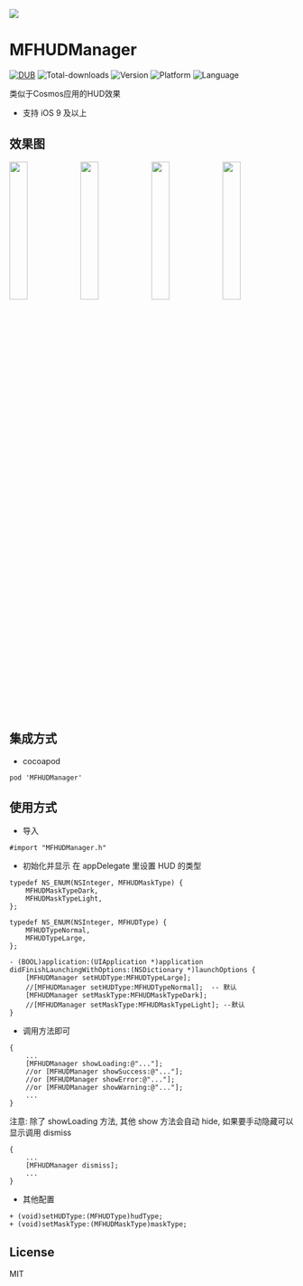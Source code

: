 
[![](https://github.com/GodzzZZZ/MFHUDManager/blob/master/SnapShot/1.png)]()

# MFHUDManager

[![DUB](https://img.shields.io/dub/l/vibe-d.svg)]()
![Total-downloads](https://img.shields.io/cocoapods/dt/MFHUDManager.svg)
![Version](https://img.shields.io/cocoapods/v/MFHUDManager.svg?style=flat)
![Platform](https://img.shields.io/cocoapods/p/MFHUDManager.svg?style=flat)
![Language](https://img.shields.io/badge/language-objectivec-blue.svg)

类似于Cosmos应用的HUD效果

- 支持 iOS 9 及以上

## 效果图

<img src="https://github.com/GodzzZZZ/MFHUDManager/blob/master/SnapShot/1.gif" width="25%"/><img src="https://github.com/GodzzZZZ/MFHUDManager/blob/master/SnapShot/2.gif" width="25%"/><img src="https://github.com/GodzzZZZ/MFHUDManager/blob/master/SnapShot/3.gif" width="25%"/><img src="https://github.com/GodzzZZZ/MFHUDManager/blob/master/SnapShot/4.gif" width="25%"/>

## 集成方式
- cocoapod

```
pod 'MFHUDManager'
```

## 使用方式
- 导入

```
#import "MFHUDManager.h"
```

- 初始化并显示
在 appDelegate 里设置 HUD 的类型

```objc
typedef NS_ENUM(NSInteger, MFHUDMaskType) {
    MFHUDMaskTypeDark,
    MFHUDMaskTypeLight,
};

typedef NS_ENUM(NSInteger, MFHUDType) {
    MFHUDTypeNormal,
    MFHUDTypeLarge,
};

- (BOOL)application:(UIApplication *)application didFinishLaunchingWithOptions:(NSDictionary *)launchOptions {
    [MFHUDManager setHUDType:MFHUDTypeLarge];
    //[MFHUDManager setHUDType:MFHUDTypeNormal];  -- 默认
    [MFHUDManager setMaskType:MFHUDMaskTypeDark];
    //[MFHUDManager setMaskType:MFHUDMaskTypeLight]; --默认
}
```

- 调用方法即可

```objc
{
    ...
    [MFHUDManager showLoading:@"..."];
    //or [MFHUDManager showSuccess:@"..."];
    //or [MFHUDManager showError:@"..."];
    //or [MFHUDManager showWarning:@"..."];
    ...
}
```
注意: 除了 showLoading 方法, 其他 show 方法会自动 hide, 如果要手动隐藏可以显示调用 dismiss
```objc
{
    ...
    [MFHUDManager dismiss];
    ...
}
```

- 其他配置

```objc
+ (void)setHUDType:(MFHUDType)hudType;
+ (void)setMaskType:(MFHUDMaskType)maskType;
```

## License
MIT
